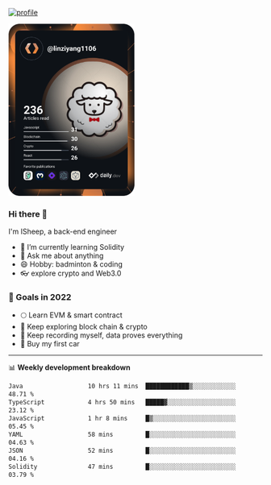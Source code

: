 [![profile](http://img.codelin.xyz/hello-im-isheep.svg)](https://www.calligrapher.ai/)

<a href="https://app.daily.dev/linziyang1106"><img src="/devcard.png" width="250" alt="ISheep's Dev Card"/></a>

### Hi there 🐏

I'm ISheep, a back-end engineer

- 🔭 I’m currently learning Solidity
- 💬 Ask me about anything
- 😄 Hobby: badminton & coding
- 👓 explore crypto and Web3.0

### 🚀 Goals in 2022
+ 🌕 Learn EVM & smart contract
+ 🤔 Keep exploring block chain & crypto
+ 🐏 Keep recording myself, data proves everything
+ 🚗 Buy my first car

-------

📊 **Weekly development breakdown**
<!--START_SECTION:waka-->

```text
Java                  10 hrs 11 mins  ████████████▒░░░░░░░░░░░░   48.71 %
TypeScript            4 hrs 50 mins   █████▓░░░░░░░░░░░░░░░░░░░   23.12 %
JavaScript            1 hr 8 mins     █▒░░░░░░░░░░░░░░░░░░░░░░░   05.45 %
YAML                  58 mins         █░░░░░░░░░░░░░░░░░░░░░░░░   04.63 %
JSON                  52 mins         █░░░░░░░░░░░░░░░░░░░░░░░░   04.16 %
Solidity              47 mins         █░░░░░░░░░░░░░░░░░░░░░░░░   03.79 %
```

<!--END_SECTION:waka-->

